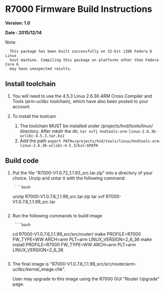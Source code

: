 # R7000 Firmware Build Instructions

**Version: 1.0**

**Date   : 2015/12/14**

Note: 

      This package has been built successfully on 32-bit i386 Fedora 6 Linux 
      host machine. Compiling this package on platforms other than Fedora Core 6
      may have unexpected results.

## Install toolchain

1. You will need to use the  4.5.3 Linux 2.6.36 ARM Cross Compiler and Tools (arm-uclibc toolchain),
   which have also been posted to your account.

2. To install the toolcain
   1. The toolchain MUST be installed under /projects/hnd/tools/linux/ directory. After mkdir the dir,
            `tar xvfj hndtools-arm-linux-2.6.36-uclibc-4.5.3.tar.bz2`
   2. Add the path
            `export PATH=/projects/hnd/tools/linux/hndtools-arm-linux-2.6.36-uclibc-4.5.3/bin:$PATH`

## Build code

1. Put the file "R7000-V1.0.72_1.1.93_src.tar.zip" into a directory of your choice.
   Unzip and untar it with the following command:
   
        ```bash
	unzip R7000-V1.0.7.6_1.1.99_src.tar.zip
        tar xvf R7000-V1.0.7.6_1.1.99_src.tar
	```

2. Run the following commands to build image

        ```bash
	cd R7000-V1.0.7.6_1.1.99_src/src/router/
        make PROFILE=R7000 FW_TYPE=WW ARCH=arm PLT=arm LINUX_VERSION=2_6_36
	make install PROFILE=R7000 FW_TYPE=WW ARCH=arm PLT=arm LINUX_VERSION=2_6_36
	```

3. The final image is "R7000-V1.0.7.6_1.1.99_src/src/router/arm-uclibc/kernel_image.chk".

   User may upgrade to this image using the R7000 GUI "Router Upgrade" page.

